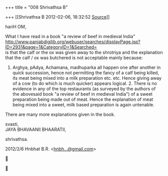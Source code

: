 +++
title = "008 Shrivathsa B"

+++
[[Shrivathsa B	2012-02-06, 18:32:52 [Source](https://groups.google.com/g/bvparishat/c/bGxE4ZjKQYo)]]



hariH OM,  
  
 What I have read in a book "a review of beef in medieval India"  
<http://www.panjabdigilib.org/webuser/searches/displayPage.jsp?ID=2931&page=1&CategoryID=1&Searched=>  
is that the calf or the ox was given away to the shrotriya and the explanation that the calf / ox was butchered is not acceptable mainly because:  

1.  Arghya, pAdya, Achamana, madhuparka all happen one after another in
    quick succession, hence not permitting the fancy of a calf being
    killed, its meat being mixed into a milk preparation etc. etc. Hence
    giving away of a cow (to do which is much quicker) appears logical. 2.  There is no evidence in any of the top restaurants (as surveyed by
    the authors of the abovesaid book "a review of beef in medieval
    India") of a sweet preparation being made out of meat. Hence the
    explanation of meat being mixed into a sweet, milk based preparation
    is again untenable.  

 There are many more explanations given in the book.  
  
svasti,  
 JAYA BHAVAANII BHAARATII,  

shrivathsa.  

2012/2/6 Hnbhat B.R. \<[hnbh...@gmail.com]()\>  





